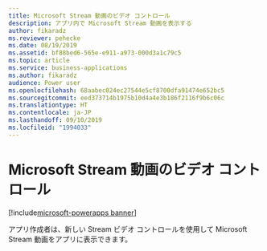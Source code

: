 ```yaml
---
title: Microsoft Stream 動画のビデオ コントロール
description: アプリ内で Microsoft Stream 動画を表示する
author: fikaradz
ms.reviewer: pehecke
ms.date: 08/19/2019
ms.assetid: bf88bed6-565e-e911-a973-000d3a1c79c5
ms.topic: article
ms.service: business-applications
ms.author: fikaradz
audience: Power user
ms.openlocfilehash: 68aabec024ec27544e5cf8700dfa91474e652bc5
ms.sourcegitcommit: eed373714b1975b10d4a4e3b186f2116f9b6c06c
ms.translationtype: HT
ms.contentlocale: ja-JP
ms.lasthandoff: 09/10/2019
ms.locfileid: "1994033"
---
```

# <a name="video-control-for-microsoft-stream-videos"></a>Microsoft Stream 動画のビデオ コントロール

[!include[microsoft-powerapps banner](../includes/microsoft-powerapps.md)]

アプリ作成者は、新しい Stream ビデオ コントロールを使用して Microsoft Stream 動画をアプリに表示できます。

